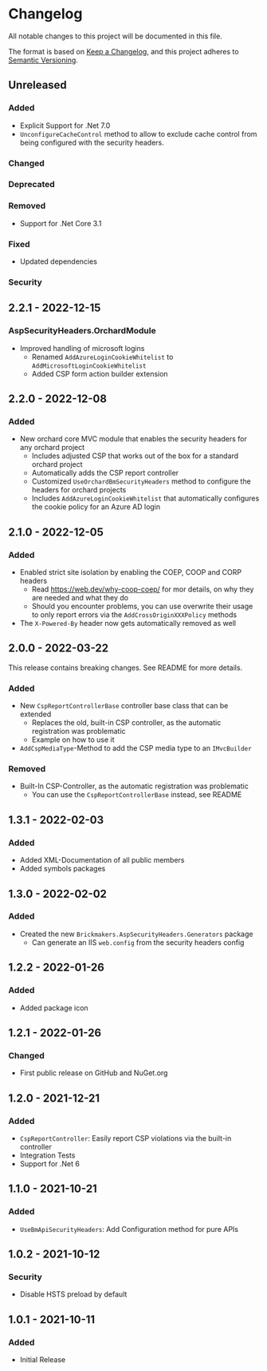 # Changelog

All notable changes to this project will be documented in this file.

The format is based on [Keep a Changelog](https://keepachangelog.com/en/1.0.0/), and this project adheres
to [Semantic Versioning](https://semver.org/spec/v2.0.0.html).

## Unreleased

### Added

- Explicit Support for .Net 7.0
- `UnconfigureCacheControl` method to allow to exclude cache control from being configured with the security headers.

### Changed

### Deprecated

### Removed

- Support for .Net Core 3.1

### Fixed

- Updated dependencies

### Security

## 2.2.1 - 2022-12-15

### AspSecurityHeaders.OrchardModule

- Improved handling of microsoft logins
    - Renamed `AddAzureLoginCookieWhitelist` to `AddMicrosoftLoginCookieWhitelist`
    - Added CSP form action builder extension

## 2.2.0 - 2022-12-08

### Added

- New orchard core MVC module that enables the security headers for any orchard project
    - Includes adjusted CSP that works out of the box for a standard orchard project
    - Automatically adds the CSP report controller
    - Customized `UseOrchardBmSecurityHeaders` method to configure the headers for orchard projects
    - Includes `AddAzureLoginCookieWhitelist` that automatically configures the cookie policy for an Azure AD login

## 2.1.0 - 2022-12-05

### Added

- Enabled strict site isolation by enabling the COEP, COOP and CORP headers
    - Read https://web.dev/why-coop-coep/ for mor details, on why they are needed and what they do
    - Should you encounter problems, you can use overwrite their usage to only report errors via
      the `AddCrossOriginXXXPolicy` methods
- The `X-Powered-By` header now gets automatically removed as well

## 2.0.0 - 2022-03-22

This release contains breaking changes. See README for more details.

### Added

- New `CspReportControllerBase` controller base class that can be extended
    - Replaces the old, built-in CSP controller, as the automatic registration was problematic
    - Example on how to use it
- `AddCspMediaType`-Method to add the CSP media type to an `IMvcBuilder`

### Removed

- Built-In CSP-Controller, as the automatic registration was problematic
    - You can use the `CspReportControllerBase` instead, see README

## 1.3.1 - 2022-02-03

### Added

- Added XML-Documentation of all public members
- Added symbols packages

## 1.3.0 - 2022-02-02

### Added

- Created the new `Brickmakers.AspSecurityHeaders.Generators` package
    - Can generate an IIS `web.config` from the security headers config

## 1.2.2 - 2022-01-26

### Added

- Added package icon

## 1.2.1 - 2022-01-26

### Changed

- First public release on GitHub and NuGet.org

## 1.2.0 - 2021-12-21

### Added

- `CspReportController`: Easily report CSP violations via the built-in controller
- Integration Tests
- Support for .Net 6

## 1.1.0 - 2021-10-21

### Added

- `UseBmApiSecurityHeaders`: Add Configuration method for pure APIs

## 1.0.2 - 2021-10-12

### Security

- Disable HSTS preload by default

## 1.0.1 - 2021-10-11

### Added

- Initial Release
